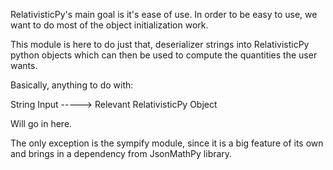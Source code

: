 RelativisticPy's main goal is it's ease of use. In order to be easy to use, we want to do most of the object initialization work.

This module is here to do just that, deserializer strings into RelativisticPy python objects which can then be used to compute the quantities the user wants.

Basically, anything to do with:

String Input -----> Relevant RelativisticPy Object

Will go in here.

The only exception is the sympify module, since it is a big feature of its own and brings in a dependency from JsonMathPy library.
